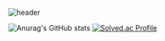 ![header](https://capsule-render.vercel.app/api?type=venom&color=random&height=300&section=header&text=Welcome%20my%20github!&fontSize=90)

![Anurag's GitHub stats](https://github-readme-stats.vercel.app/api?username=yuntasha&show_icons=true&theme=radical)
[![Solved.ac Profile](http://mazassumnida.wtf/api/v2/generate_badge?boj=백준아이디)](https://solved.ac/jaljayo85/)
<!--
**yuntasha/yuntasha** is a ✨ _special_ ✨ repository because its `README.md` (this file) appears on your GitHub profile.

Here are some ideas to get you started:

- 🔭 I’m currently working on ...
- 🌱 I’m currently learning ...
- 👯 I’m looking to collaborate on ...
- 🤔 I’m looking for help with ...
- 💬 Ask me about ...
- 📫 How to reach me: ...
- 😄 Pronouns: ...
- ⚡ Fun fact: ...
-->
